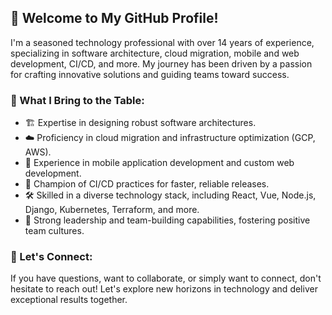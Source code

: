 ## 👋 Welcome to My GitHub Profile!

I'm a seasoned technology professional with over 14 years of experience, specializing in software architecture, cloud migration, mobile and web development, CI/CD, and more. My journey has been driven by a passion for crafting innovative solutions and guiding teams toward success.

### 💼 What I Bring to the Table:

- 🏗️ Expertise in designing robust software architectures.
- ☁️ Proficiency in cloud migration and infrastructure optimization (GCP, AWS).
- 📱 Experience in mobile application development and custom web development.
- 🚀 Champion of CI/CD practices for faster, reliable releases.
- 🛠️ Skilled in a diverse technology stack, including React, Vue, Node.js, Django, Kubernetes, Terraform, and more.
- 🤝 Strong leadership and team-building capabilities, fostering positive team cultures.

### 🌟 Let's Connect:

If you have questions, want to collaborate, or simply want to connect, don't hesitate to reach out! Let's explore new horizons in technology and deliver exceptional results together.
